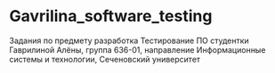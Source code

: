 # Gavrilina_software_testing
Задания по предмету разработка Тестирование ПО студентки Гаврилиной Алёны, группа 636-01, направление Информационные системы и технологии, Сеченовский университет
